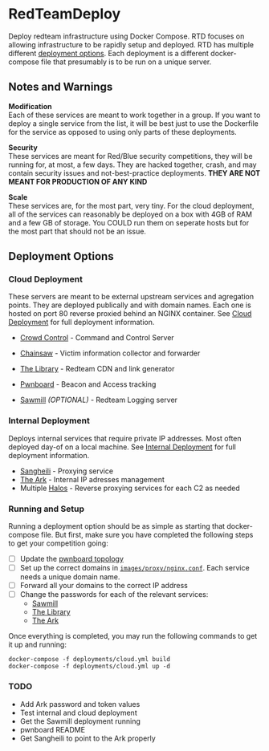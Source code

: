 # RedTeamDeploy
Deploy redteam infrastructure using Docker Compose. RTD focuses on allowing infrastructure to be rapidly setup and deployed.
RTD has multiple different [deployment options](#Deployment-Options). Each deployment is a different docker-compose file that presumably is to be run on a unique server.


## Notes and Warnings
__Modification__  
Each of these services are meant to work together in a group. If you want to deploy a single service from the list, it will be best just to use the Dockerfile for the service as opposed to using only parts of these deployments.

__Security__  
These services are meant for Red/Blue security competitions, they will be running for, at most, a few days. They are hacked together, crash, and may contain security issues and not-best-practice deployments. __THEY ARE NOT MEANT FOR PRODUCTION OF ANY KIND__

__Scale__  
These services are, for the most part, very tiny. For the cloud deployment, all of the services can reasonably be deployed on a box with 4GB of RAM and a few GB of storage. You COULD run them on seperate hosts but for the most part that should not be an issue.

## Deployment Options

### Cloud Deployment
These servers are meant to be external upstream services and agregation points. They are deployed publically and with domain names. Each one is hosted on port 80 reverse proxied behind an NGINX container. See [Cloud Deployment](docs/cloud.md) for full deployment information.

- [Crowd Control](https://github.com/degenerat3/crowdcontrol) - Command and Control Server
- [Chainsaw](https://github.com/degenerat3/chainsaw) - Victim information collector and forwarder
- [The Library](https://github.com/RITRedteam/TheLibrary) - Redteam CDN and link generator
- [Pwnboard](https://github.com/micahjmartin/pwnboard) - Beacon and Access tracking

- [Sawmill](https://github.com/RITRedteam/Sawmill) _(OPTIONAL)_ - Redteam Logging server


### Internal Deployment
Deploys internal services that require private IP addresses. Most often deployed day-of on a local machine. See [Internal Deployment](docs/internal.md) for full deployment information.

- [Sangheili](https://github.com/ritredteam/sangheili) - Proxying service
- [The Ark](https://github.com/RITRedteam/TheArk) - Internal IP adresses management
- Multiple [Halos](https://github.com/ritredteam/TheArkHalo) - Reverse proxying services for each C2 as needed


### Running and Setup
Running a deployment option should be as simple as starting that docker-compose file. But first, make sure you have completed the following steps to get your competition going:
- [ ] Update the [pwnboard topology](images/pwnboard/README.md)
- [ ] Set up the correct domains in [`images/proxy/nginx.conf`](images/proxy/nginx.conf). Each service needs a unique domain name.
- [ ] Forward all your domains to the correct IP address
- [ ] Change the passwords for each of the relevant services:
    - [Sawmill](images/proxy/README.md)
    - [The Library](.env)
    - [The Ark](.env)


Once everything is completed, you may run the following commands to get it up and running:
```
docker-compose -f deployments/cloud.yml build
docker-compose -f deployments/cloud.yml up -d
```



### TODO
* Add Ark password and token values
* Test internal and cloud deployment
* Get the Sawmill deployment running
* pwnboard README
* Get Sangheili to point to the Ark properly